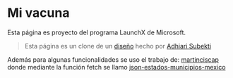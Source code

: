 # Mi vacuna

Esta página es proyecto del programa LaunchX de Microsoft.

> Esta página es un clone de un [diseño](https://github.com/LaunchX-InnovaccionVirtual/FrontEnd-Mision/blob/main/03%20-%20CSS/practica/landingVacunaci%C3%B3n.png) hecho por [Adhiari Subekti](https://dribbble.com/Adhiari_is)

Además para algunas funcionalidades se uso el trabajo de: [martinciscap](https://github.com/martinciscap) donde mediante la función fetch se llamo [json-estados-municipios-mexico](https://github.com/martinciscap/json-estados-municipios-mexico)